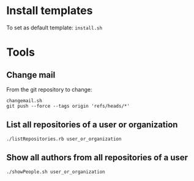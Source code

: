 # Install templates

To set as default template: `install.sh`

# Tools

## Change mail

From the git repository to change:

```
changemail.sh
git push --force --tags origin 'refs/heads/*'
```

## List all repositories of a user or organization

`./listRepositories.rb user_or_organization`

## Show all authors from all repositories of a user

`./showPeople.sh user_or_organization`
